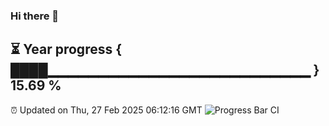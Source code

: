 ### Hi there 👋
⏳ Year progress { ████▁▁▁▁▁▁▁▁▁▁▁▁▁▁▁▁▁▁▁▁▁▁▁▁▁▁ } 15.69 %
---
⏰ Updated on Thu, 27 Feb 2025 06:12:16 GMT
![Progress Bar CI](https://github.com/Moyi321/Moyi321/workflows/Progress%20Bar%20CI/badge.svg)

